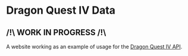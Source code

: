 # Dragon Quest IV Data

## /!\ WORK IN PROGRESS /!\

A website working as an example of usage for the [Dragon Quest IV API](https://github.com/NaorimSenchai/dragon-quest-iv-api).
